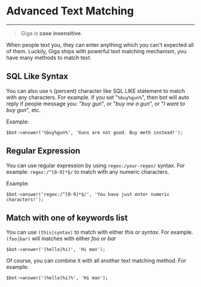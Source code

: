 # Advanced Text Matching
---

> Giga is **case insensitive**. 

When people text you, they can enter anything which you can't expected all of them. Luckily, Giga ships with powerful text matching mechanism, you have many methods to match text.

## SQL Like Syntax
You can also use `%` (percent) character like SQL LIKE statement to match with any characters. For example. if you set "`%buy%gun%`", then bot will auto reply if people message you: "*buy gun*", or "*buy me a gun*", or "*I want to buy gun*", etc.

Example:
```
$bot->answer('%buy%gun%', 'Guns are not good. Buy meth instead!');
```

## Regular Expression
You can use regular expression by using `regex:/your-regex/` syntax. For example: `regex:/^[0-9]*$/` to match with any numeric characters.

Example:
```
$bot->answer('regex:/^[0-9]*$/', 'You have just enter numeric characters!');
```

## Match with one of keywords list
You can use `(this|syntax)` to match with either *this* or *syntax*. For example. `(foo|bar)` will matches with either *foo* or *bar*

```
$bot->answer('(hello|hi)', 'Hi man');
```

Of course, you can combine it with all another text matching method. For example:
```
$bot->answer('(hello|hi)%', 'Hi man');
```
